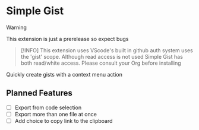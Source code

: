 # Simple Gist

> [!WARNING]
> This extension is just a prerelease so expect bugs

> [!INFO]
> This extension uses VScode's built in github auth system uses the 'gist' scope. Although read access is not used Simple Gist has both read/white access. Please consult your Org before installing

Quickly create gists with a context menu action


## Planned Features

- [ ] Export from code selection
- [ ] Export more than one file at once
- [ ] Add choice to copy link to the clipboard
